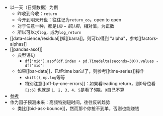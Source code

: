 - 以一天（日频数据）为例
  - 昨收到今收：`return`
  - 今开到明天开盘：往往记为`return_oo`，open to open
  - 对于任意一种，都是$(后-前)/前$，相对值，为正数
  - 所以可以求`log`，成为`log_return`
- [[data-science/residual]]掉[[barra]]，则可以得到 "alpha"，参考[[factors-alphas]]
- [[pandas-asof]]
  - 典型语句
    - `df['mid'].asof(df.index + pd.Timedelta(seconds=30)).values - df['mid']`
  - 如果[[bar-data]]，已经time bar过了，则参考[[time-series]]操作
    - `shift()`, `np.log`等等
    - 特别注意[[off-by-one-errors]]：如果看leading return，则0号位看 `[1:6]` 也就是 `1, 2, 3, 4, 5`是看了5期。`0`自己不算
- [参考](https://zhuanlan.zhihu.com/p/91948053)
- 作为因子预测未来：高频特别短时间，往往反转趋势
  - 类比[[bid-ask-bounce]]，然而那个你抢不到单，否则也能赚钱